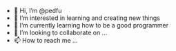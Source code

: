 - 👋 Hi, I’m @pedfu
- 👀 I’m interested in learning and creating new things
- 🌱 I’m currently learning how to be a good programmer
- 💞️ I’m looking to collaborate on ...
- 📫 How to reach me ...

<!---
pedfu/pedfu is a ✨ special ✨ repository because its `README.md` (this file) appears on your GitHub profile.
You can click the Preview link to take a look at your changes.
--->
